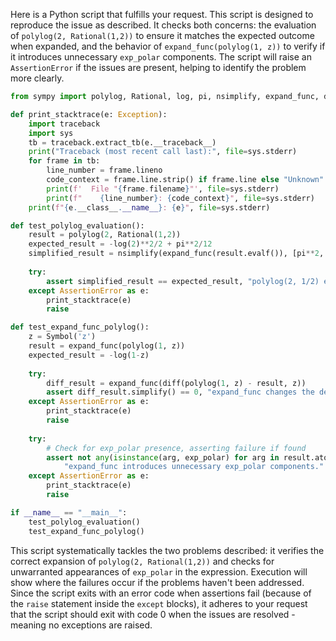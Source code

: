 Here is a Python script that fulfills your request. This script is designed to reproduce the issue as described. It checks both concerns: the evaluation of `polylog(2, Rational(1,2))` to ensure it matches the expected outcome when expanded, and the behavior of `expand_func(polylog(1, z))` to verify if it introduces unnecessary `exp_polar` components. The script will raise an `AssertionError` if the issues are present, helping to identify the problem more clearly.

```python
from sympy import polylog, Rational, log, pi, nsimplify, expand_func, diff, Symbol, exp_polar

def print_stacktrace(e: Exception):
    import traceback
    import sys
    tb = traceback.extract_tb(e.__traceback__)
    print("Traceback (most recent call last):", file=sys.stderr)
    for frame in tb:
        line_number = frame.lineno
        code_context = frame.line.strip() if frame.line else "Unknown"
        print(f'  File "{frame.filename}"', file=sys.stderr)
        print(f"    {line_number}: {code_context}", file=sys.stderr)
    print(f"{e.__class__.__name__}: {e}", file=sys.stderr)

def test_polylog_evaluation():
    result = polylog(2, Rational(1,2))
    expected_result = -log(2)**2/2 + pi**2/12
    simplified_result = nsimplify(expand_func(result.evalf()), [pi**2, log(2)**2])
    
    try:
        assert simplified_result == expected_result, "polylog(2, 1/2) evaluation does not match expected."
    except AssertionError as e:
        print_stacktrace(e)
        raise

def test_expand_func_polylog():
    z = Symbol('z')
    result = expand_func(polylog(1, z))
    expected_result = -log(1-z)
    
    try:
        diff_result = expand_func(diff(polylog(1, z) - result, z))
        assert diff_result.simplify() == 0, "expand_func changes the derivative of polylog(1, z)."
    except AssertionError as e:
        print_stacktrace(e)
        raise
    
    try:
        # Check for exp_polar presence, asserting failure if found
        assert not any(isinstance(arg, exp_polar) for arg in result.atoms()), \
            "expand_func introduces unnecessary exp_polar components."
    except AssertionError as e:
        print_stacktrace(e)
        raise

if __name__ == "__main__":
    test_polylog_evaluation()
    test_expand_func_polylog()
```

This script systematically tackles the two problems described: it verifies the correct expansion of `polylog(2, Rational(1,2))` and checks for unwarranted appearances of `exp_polar` in the expression. Execution will show where the failures occur if the problems haven't been addressed. Since the script exits with an error code when assertions fail (because of the `raise` statement inside the `except` blocks), it adheres to your request that the script should exit with code 0 when the issues are resolved - meaning no exceptions are raised.